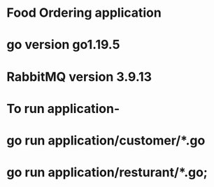 # Food Ordering application
# go version go1.19.5
# RabbitMQ version 3.9.13
# To run application- 
  # go run application/customer/*.go 
  # go run application/resturant/*.go;

